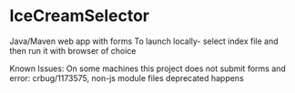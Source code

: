 # IceCreamSelector
Java/Maven web app with forms 
To launch locally- select index file and then run it with browser of choice

Known Issues:
On some machines this project does not submit forms and error: crbug/1173575, non-js module files deprecated happens

